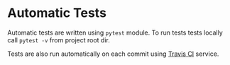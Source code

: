 # Automatic Tests

Automatic tests are written using `pytest` module.
To run tests tests locally call `pytest -v` from project root dir.

Tests are also run automatically on each commit using [Travis CI](https://travis-ci.org/runningt/TrainingEnhancer) service.

